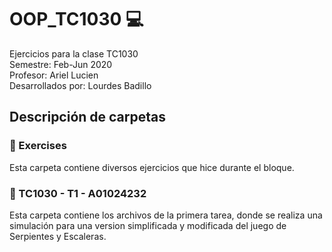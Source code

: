 # OOP_TC1030 :computer:
Ejercicios para la clase TC1030 <br>
Semestre: Feb-Jun 2020 <br>
Profesor: Ariel Lucien <br>
Desarrollados por: Lourdes Badillo

## Descripción de carpetas

  ### :file_folder: Exercises
  Esta carpeta contiene diversos ejercicios que hice durante el bloque.  
  
  ### :file_folder: TC1030 - T1 - A01024232
  Esta carpeta contiene los archivos de la primera tarea, donde se realiza una simulación para una version simplificada y modificada del juego de Serpientes y Escaleras. 
